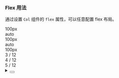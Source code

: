 ### Flex 用法

通过设置 `Col` 组件的 `flex` 属性，可以任意配置 flex 布局。

<div class="cell-demo vp-raw">
  <yc-row class="grid-demo" style="margin-bottom: 16px;">
    <yc-col flex="100px">
      <div>100px</div>
    </yc-col>
    <yc-col flex="auto">
      <div>auto</div>
    </yc-col>
  </yc-row>
  <yc-row class="grid-demo" style="margin-bottom: 16px;">
    <yc-col flex="100px">
      <div>100px</div>
    </yc-col>
    <yc-col flex="auto">
      <div>auto</div>
    </yc-col>
    <yc-col flex="100px">
      <div>100px</div>
    </yc-col>
  </yc-row>
  <yc-row class="grid-demo" style="margin-bottom: 16px;">
    <yc-col :flex="3">
      <div>3 / 12</div>
    </yc-col>
    <yc-col :flex="4">
      <div>4 / 12</div>
    </yc-col>
    <yc-col :flex="5">
      <div>5 / 12</div>
    </yc-col>
  </yc-row>
</div>

<style scoped>
.grid-demo .yc-col {
  height: 48px;
  line-height: 48px;
  color: var(--color-white);
  text-align: center;
}

.grid-demo .yc-col:nth-child(2n + 1) {
  background-color: var(--color-primary-light-4);
}

.grid-demo .yc-col:nth-child(2n) {
  background-color: rgba(var(--arcoblue-6), 0.9);
}
</style>

<details>
<summary>
 <button class="code-btn"  >
    <icon-code />
 </button>
</summary>

```vue
<template>
  <yc-row
    class="grid-demo"
    style="margin-bottom: 16px;">
    <yc-col flex="100px">
      <div>100px</div>
    </yc-col>
    <yc-col flex="auto">
      <div>auto</div>
    </yc-col>
  </yc-row>
  <yc-row
    class="grid-demo"
    style="margin-bottom: 16px;">
    <yc-col flex="100px">
      <div>100px</div>
    </yc-col>
    <yc-col flex="auto">
      <div>auto</div>
    </yc-col>
    <yc-col flex="100px">
      <div>100px</div>
    </yc-col>
  </yc-row>
  <yc-row
    class="grid-demo"
    style="margin-bottom: 16px;">
    <yc-col :flex="3">
      <div>3 / 12</div>
    </yc-col>
    <yc-col :flex="4">
      <div>4 / 12</div>
    </yc-col>
    <yc-col :flex="5">
      <div>5 / 12</div>
    </yc-col>
  </yc-row>
</template>

<style scoped>
.grid-demo .yc-col {
  height: 48px;
  line-height: 48px;
  color: var(--color-white);
  text-align: center;
}

.grid-demo .yc-col:nth-child(2n + 1) {
  background-color: var(--color-primary-light-4);
}

.grid-demo .yc-col:nth-child(2n) {
  background-color: rgba(var(--arcoblue-6), 0.9);
}
</style>
```

</details>
